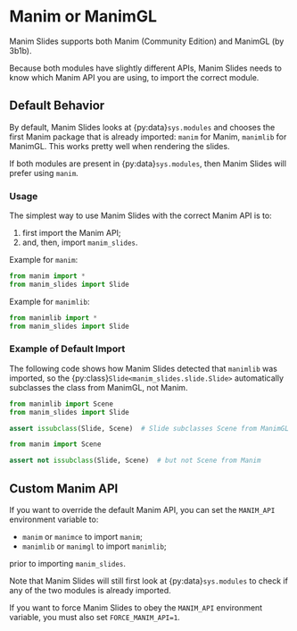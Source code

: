 # Manim or ManimGL

Manim Slides supports both Manim (Community Edition) and ManimGL (by 3b1b).

Because both modules have slightly different APIs, Manim Slides needs to know
which Manim API you are using, to import the correct module.

## Default Behavior

By default, Manim Slides looks at {py:data}`sys.modules` and chooses the first
Manim package that is already imported: `manim` for Manim,
`manimlib` for ManimGL. This works pretty well when rendering
the slides.

If both modules are present in {py:data}`sys.modules`, then Manim Slides will
prefer using `manim`.

### Usage

The simplest way to use Manim Slides with the correct Manim API is to:

1. first import the Manim API;
2. and, then, import `manim_slides`.

Example for `manim`:

```python
from manim import *
from manim_slides import Slide
```

Example for `manimlib`:

```python
from manimlib import *
from manim_slides import Slide
```

### Example of Default Import

The following code shows how Manim Slides detected that `manimlib`
was imported, so the {py:class}`Slide<manim_slides.slide.Slide>`
automatically subclasses the class from ManimGL, not Manim.

```python
from manimlib import Scene
from manim_slides import Slide

assert issubclass(Slide, Scene)  # Slide subclasses Scene from ManimGL

from manim import Scene

assert not issubclass(Slide, Scene)  # but not Scene from Manim
```

## Custom Manim API

If you want to override the default Manim API, you can set the `MANIM_API`
environment variable to:

- `manim` or `manimce` to import `manim`;
- `manimlib` or `manimgl` to import `manimlib`;

prior to importing `manim_slides`.

Note that Manim Slides will still first look at {py:data}`sys.modules` to check
if any of the two modules is already imported.

If you want to force Manim Slides to obey the `MANIM_API` environment variable,
you must also set `FORCE_MANIM_API=1`.
